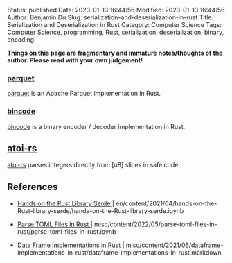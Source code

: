 Status: published
Date: 2023-01-13 16:44:56
Modified: 2023-01-13 16:44:56
Author: Benjamin Du
Slug: serialization-and-deserialization-in-rust
Title: Serialization and Deserialization in Rust
Category: Computer Science
Tags: Computer Science, programming, Rust, serialization, deserialization, binary, encoding

**Things on this page are fragmentary and immature notes/thoughts of the author. Please read with your own judgement!**

### [parquet](https://crates.io/crates/parquet)
[parquet](https://crates.io/crates/parquet)
is an Apache Parquet implementation in Rust.

### [bincode](https://github.com/bincode-org/bincode)
[bincode](https://github.com/bincode-org/bincode)
is a binary encoder / decoder implementation in Rust.

## [atoi-rs](https://github.com/pacman82/atoi-rs)
[atoi-rs](https://github.com/pacman82/atoi-rs)
parses integers directly from [u8] slices in safe code
.

## References

- [  Hands on the Rust Library Serde  ](https://www.legendu.net/en/blog/hands-on-the-Rust-library-serde)  |  en/content/2021/04/hands-on-the-Rust-library-serde/hands-on-the-Rust-library-serde.ipynb

- [  Parse TOML Files in Rust  ](https://www.legendu.net/misc/blog/parse-toml-files-in-rust)  |  misc/content/2022/05/parse-toml-files-in-rust/parse-toml-files-in-rust.ipynb

- [  Data Frame Implementations in Rust  ](https://www.legendu.net/misc/blog/data-frame-implementations-in-rust)  |  misc/content/2021/06/dataframe-implementations-in-rust/dataframe-implementations-in-rust.markdown
